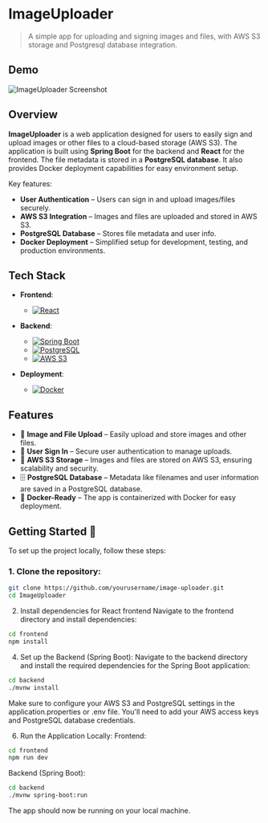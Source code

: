 # ImageUploader  
> A simple app for uploading and signing images and files, with AWS S3 storage and Postgresql database integration.

## Demo   
![ImageUploader Screenshot](https://github.com/user-attachments/assets/e441f930-b4ca-4541-bfec-6fa0f41e3968) <!-- Replace with your actual image URL -->

## Overview  

**ImageUploader** is a web application designed for users to easily sign and upload images or other files to a cloud-based storage (AWS S3). The application is built using **Spring Boot** for the backend and **React** for the frontend. The file metadata is stored in a **PostgreSQL database**. It also provides Docker deployment capabilities for easy environment setup.

Key features:
- **User Authentication** – Users can sign in and upload images/files securely.
- **AWS S3 Integration** – Images and files are uploaded and stored in AWS S3.
- **PostgreSQL Database** – Stores file metadata and user info.
- **Docker Deployment** – Simplified setup for development, testing, and production environments.

## Tech Stack  

- **Frontend**:
  - [![React](https://img.shields.io/badge/React-%2320232a.svg?logo=react&logoColor=%2361DAFB)](https://reactjs.org/)
  
- **Backend**:
  - [![Spring Boot](https://img.shields.io/badge/Spring%20Boot-%236DB33F.svg?logo=spring&logoColor=white)](https://spring.io/projects/spring-boot)
  - [![PostgreSQL](https://img.shields.io/badge/PostgreSQL-%23316192.svg?logo=postgresql&logoColor=white)](https://www.postgresql.org/)
  - [![AWS S3](https://img.shields.io/badge/AWS%20S3-%23FF9900.svg?logo=amazonaws&logoColor=white)](https://aws.amazon.com/s3/)
  
- **Deployment**:
  - [![Docker](https://img.shields.io/badge/Docker-%232496ED.svg?logo=docker&logoColor=white)](https://www.docker.com/)

## Features

- 📂 **Image and File Upload** – Easily upload and store images and other files.
- 📝 **User Sign In** – Secure user authentication to manage uploads.
- 💾 **AWS S3 Storage** – Images and files are stored on AWS S3, ensuring scalability and security.
- 🗄️ **PostgreSQL Database** – Metadata like filenames and user information are saved in a PostgreSQL database.
- 🚀 **Docker-Ready** – The app is containerized with Docker for easy deployment.

## Getting Started 🚀  

To set up the project locally, follow these steps:

### 1. Clone the repository:
```bash
git clone https://github.com/yourusername/image-uploader.git
cd ImageUploader
```

2. Install dependencies for React frontend 
Navigate to the frontend directory and install dependencies:

```bash
cd frontend
npm install
```

4. Set up the Backend (Spring Boot):
Navigate to the backend directory and install the required dependencies for the Spring Boot application:

```bash
cd backend
./mvnw install
```
Make sure to configure your AWS S3 and PostgreSQL settings in the application.properties or .env file. You'll need to add your AWS access keys and PostgreSQL database credentials.

6. Run the Application Locally:
Frontend:

```bash
cd frontend
npm run dev
```
Backend (Spring Boot):

```bash
cd backend
./mvnw spring-boot:run
```
The app should now be running on your local machine.
